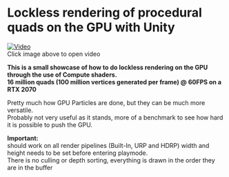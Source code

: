 # Lockless rendering of procedural quads on the GPU with Unity

[![Video](https://user-images.githubusercontent.com/4514574/91391266-e8848400-e839-11ea-8404-d1d96f3d04fc.png)](https://streamable.com/e/7acmup)  
Click image above to open video

**This is a small showcase of how to do lockless rendering on the GPU through the use of Compute shaders.**  
**16 million quads (100 million vertices generated per frame) @ 60FPS on a RTX 2070**

Pretty much how GPU Particles are done, but they can be much more versatile.  
Probably not very useful as it stands, more of a benchmark to see how hard it is possible to push the GPU.

**Important:**  
should work on all render pipelines (Built-In, URP and HDRP)
width and height needs to be set before entering playmode.  
There is no culling or depth sorting, everything is drawn in the order they are in the buffer  
